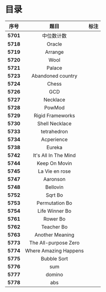 # 目录

| 序号 | 题目 | 标注 |
| :-: | :-: | :-: |
| **5701** | 中位数计数 |  |
| **5718** | Oracle |  |
| **5719** | Arrange |  |
| **5720** | Wool |  |
| **5721** | Palace |  |
| **5723** | Abandoned country |  |
| **5724** | Chess |  |
| **5726** | GCD |  |
| **5727** | Necklace |  |
| **5728** | PowMod |  |
| **5729** | Rigid Frameworks |  |
| **5730** | Shell Necklace |  |
| **5733** | tetrahedron |  |
| **5734** | Acperience |  |
| **5738** | Eureka |  |
| **5742** | It's All In The Mind |  |
| **5744** | Keep On Movin |  |
| **5745** | La Vie en rose |  |
| **5747** | Aaronson |  |
| **5748** | Bellovin |  |
| **5752** | Sqrt Bo |  |
| **5753** | Permutation Bo |  |
| **5754** | Life Winner Bo |  |
| **5761** | Rower Bo |  |
| **5762** | Teacher Bo |  |
| **5763** | Another Meaning |  |
| **5773** | The All-purpose Zero |  |
| **5774** | Where Amazing Happens |  |
| **5775** | Bubble Sort |  |
| **5776** | sum |  |
| **5777** | domino |  |
| **5778** | abs |  |
